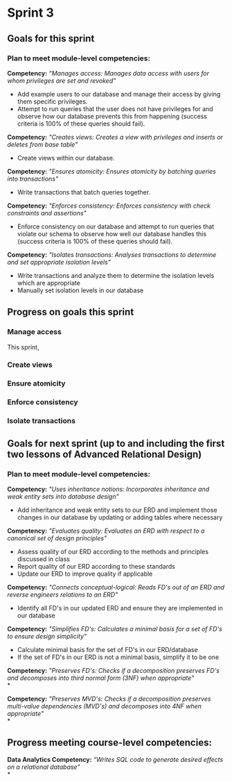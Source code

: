 # Sprint 3
## Goals for this sprint
### Plan to meet module-level competencies:
**Competency:** *“Manages access: Manages data access with users for whom privileges are set and revoked”* <br>
* Add example users to our database and manage their access by giving them specific privileges.
* Attempt to run queries that the user does not have privileges for and observe how our database prevents this from happening (success criteria is 100% of these queries should fail).

**Competency:** *"Creates views: Creates a view with privileges and inserts or deletes from base table"* <br>
* Create views within our database.

**Competency:** *"Ensures atomicity: Ensures atomicity by batching queries into transactions"* <br>
* Write transactions that batch queries together.

**Competency:** *"Enforces consistency: Enforces consistency with check constraints and assertions"* <br>
* Enforce consistency on our database and attempt to run queries that violate our schema to observe how well our database handles this (success criteria is 100% of these queries should fail).

**Competency:** *"Isolates transactions: Analyses transactions to determine and set appropriate isolation levels"* <br>
* Write transactions and analyze them to determine the isolation levels which are appropriate
* Manually set isolation levels in our database

## Progress on goals this sprint
### Manage access
This sprint, 

### Create views

### Ensure atomicity

### Enforce consistency

### Isolate transactions

## Goals for next sprint (up to and including the first two lessons of Advanced Relational Design)
### Plan to meet module-level competencies:
**Competency:** *"Uses inheritance notions: Incorporates inheritance and weak entity sets into database design"* <br>
* Add inheritance and weak entity sets to our ERD and implement those changes in our database by updating or adding tables where necessary

**Competency:** *"Evaluates quality: Evaluates an ERD with respect to a canonical set of design principles"* <br>
* Assess quality of our ERD according to the methods and principles discussed in class
* Report quality of our ERD according to these standards
* Update our ERD to improve quality if applicable

**Competency:** *"Connects conceptual-logical: Reads FD's out of an ERD and reverse engineers relations to an ERD"* <br>
* Identify all FD's in our updated ERD and ensure they are implemented in our database

**Competency:** *"Simplifies FD's: Calculates a minimal basis for a set of FD's to ensure design simplicity"* <br>
* Calculate minimal basis for the set of FD's in our ERD/database
* If the set of FD's in our ERD is not a minimal basis, simplify it to be one

**Competency:** *"Preserves FD's: Checks if a decomposition preserves FD's and decomposes into third normal form (3NF) when appropriate"* <br>
* 

**Competency:** *"Preserves MVD's: Checks if a decomposition preserves multi-value dependencies (MVD's) and decomposes into 4NF when appropriate"* <br>
* 

## Progress meeting course-level competencies:
**Data Analytics Competency:** *“Writes SQL code to generate desired effects on a relational database”* <br>
* 
